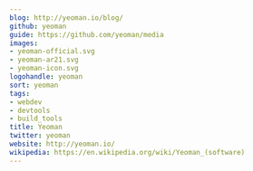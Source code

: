```yaml
---
blog: http://yeoman.io/blog/
github: yeoman
guide: https://github.com/yeoman/media
images:
- yeoman-official.svg
- yeoman-ar21.svg
- yeoman-icon.svg
logohandle: yeoman
sort: yeoman
tags:
- webdev
- devtools
- build_tools
title: Yeoman
twitter: yeoman
website: http://yeoman.io/
wikipedia: https://en.wikipedia.org/wiki/Yeoman_(software)
---
```

